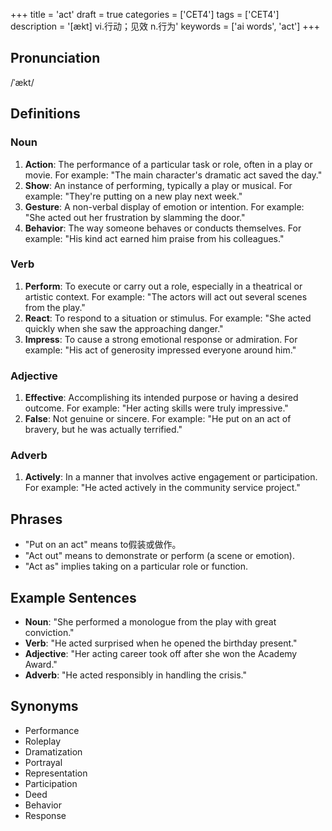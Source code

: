+++
title = 'act'
draft = true
categories = ['CET4']
tags = ['CET4']
description = '[ækt] vi.行动；见效 n.行为'
keywords = ['ai words', 'act']
+++

## Pronunciation
/ˈækt/

## Definitions
### Noun
1. **Action**: The performance of a particular task or role, often in a play or movie. For example: "The main character's dramatic act saved the day."
2. **Show**: An instance of performing, typically a play or musical. For example: "They're putting on a new play next week."
3. **Gesture**: A non-verbal display of emotion or intention. For example: "She acted out her frustration by slamming the door."
4. **Behavior**: The way someone behaves or conducts themselves. For example: "His kind act earned him praise from his colleagues."

### Verb
1. **Perform**: To execute or carry out a role, especially in a theatrical or artistic context. For example: "The actors will act out several scenes from the play."
2. **React**: To respond to a situation or stimulus. For example: "She acted quickly when she saw the approaching danger."
3. **Impress**: To cause a strong emotional response or admiration. For example: "His act of generosity impressed everyone around him."

### Adjective
1. **Effective**: Accomplishing its intended purpose or having a desired outcome. For example: "Her acting skills were truly impressive."
2. **False**: Not genuine or sincere. For example: "He put on an act of bravery, but he was actually terrified."

### Adverb
1. **Actively**: In a manner that involves active engagement or participation. For example: "He acted actively in the community service project."

## Phrases
- "Put on an act" means to假装或做作。
- "Act out" means to demonstrate or perform (a scene or emotion).
- "Act as" implies taking on a particular role or function.

## Example Sentences
- **Noun**: "She performed a monologue from the play with great conviction."
- **Verb**: "He acted surprised when he opened the birthday present."
- **Adjective**: "Her acting career took off after she won the Academy Award."
- **Adverb**: "He acted responsibly in handling the crisis."

## Synonyms
- Performance
- Roleplay
- Dramatization
- Portrayal
- Representation
- Participation
- Deed
- Behavior
- Response
